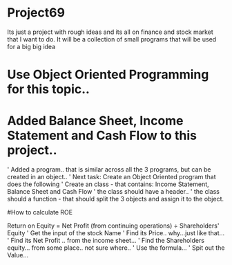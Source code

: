 # Project69
Its just a project with rough ideas and its all on finance and stock market that I want to do. It will be a collection of small programs that will be used for a big big idea

# Use Object Oriented Programming for this topic.. 

# Added Balance Sheet, Income Statement and Cash Flow to this project..
 ' Added a program.. that is similar across all the 3 programs, but can be created in an object..
 ' Next task: Create an Object Oriented program that does the following
    ' Create an class - that contains: Income Statement, Balance Sheet and Cash Flow
    ' the class should have a header.. 
    ' the class should a function - that should split the 3 objects and assign it to the object.
    
#How to calculate ROE 

Return on Equity = Net Profit (from continuing operations) ÷ Shareholders' Equity 
 ' Get the input of the stock Name
 ' Find its Price.. why...just like that... 
 ' Find its Net Profit .. from the income sheet...
 ' Find the Shareholders equity... from some place.. not sure where.. 
 ' Use the formula... 
 ' Spit out the Value... 
